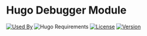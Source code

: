 # Hugo Debugger Module

[![Used By](https://img.shields.io/badge/dynamic/json?color=success&label=used+by&query=repositories_humanize&logo=hugo&style=flat-square&url=https://api.razonyang.com/v1/github/dependents/hugomods/debugger)](https://github.com/hugomods/debugger/network/dependents)
![Hugo Requirements](https://img.shields.io/badge/dynamic/json?color=important&label=requirements&query=requirements&logo=hugo&style=flat-square&url=https://api.razonyang.com/v1/hugo/modules/github.com/hugomods/debugger)
[![License](https://img.shields.io/github/license/hugomods/debugger?style=flat-square)](https://github.com/hugomods/debugger/blob/main/LICENSE)
[![Version](https://img.shields.io/github/v/tag/hugomods/debugger?label=version&style=flat-square)](https://github.com/hugomods/debugger/tags)
